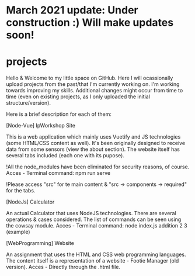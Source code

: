 
# March 2021 update: Under construction :) Will make updates soon!

# projects

Hello & Welcome to my little space on GitHub.
Here I will ocassionally upload projects from the past/that I'm currently working on.
I'm working towards improving my skills. Additional changes might occur from time to time (even on existing projects, as I only uploaded the initial structure/version).

Here is a brief description for each of them:


[Node-Vue] IpWorkshop Site

This is a web application which mainly uses Vuetify and JS technologies (some HTML/CSS content as well).
It's been originally designed to receive data from some sensors (view the about section).
The website itself has several tabs included (each one with its pupose).

!All the node_modules have been eliminated for security reasons, of course.
Acces - Terminal command: npm run serve

!Please access "src" for te main content & "src -> components -> required" for the tabs.



[NodeJs] Calculator

An actual Calculator that uses NodeJS technologies. There are several operations & cases considered. 
The list of commands can be seen using the cowsay module.
Acces - Terminal command: node index.js addition 2 3 (example)



[WebProgramming] Website

An assignment that uses the HTML and CSS web programming languages.
The content itself is a representation of a website - Footie Manager (old version).
Acces - Directly through the .html file.
